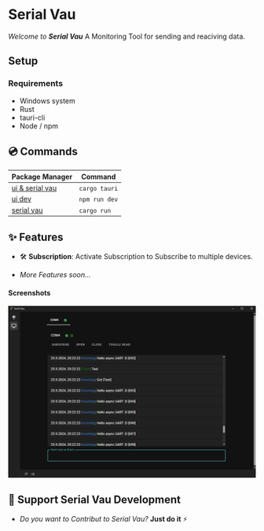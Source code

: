 # Serial Vau

*Welcome to **Serial Vau*** A Monitoring Tool for sending and reaciving data.

## Setup

### Requirements

- Windows system
- Rust
- tauri-cli
- Node / npm


## 💿 Commands

| Package Manager                                               | Command        |
|---------------------------------------------------------------|----------------|
| [ui & serial vau](https://tauri.app/)                         | `cargo tauri`  |
| [ui dev](https://docs.npmjs.com/cli/v7/commands/npm-install)  | `npm run dev`  |
| [serial vau](https://www.rust-lang.org/tools/install)         | `cargo run`    |


## ✨ Features

* 🛠️ **Subscription**: Activate Subscription to Subscribe to multiple devices.

* *More Features soon...*

#### Screenshots

![alt text](screenshots/image.png)


## 💪 Support Serial Vau Development

* *Do you want to Contribut to Serial Vau?* **Just do it** ⚡

